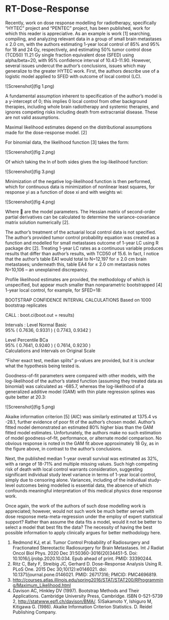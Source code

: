 # RT-Dose-Response

Recently, work on dose response modelling for radiotherapy, specifically “HYTEC” project and “PENTEC” project, has been published, work for which this reader is appreciative.
As an example is work [1] searching, compiling, and analyzing relevant data in a group of small brain metastases ≤ 2.0 cm, with the authors estimating 1-year local control of 85% and 95% for 18 and 24 Gy, respectively, and estimating 50% tumor control dose (TCD50) 11.21 Gy single fraction equivalent dose (SFED) using alpha/beta=20, with 95% confidence interval of 10.43-11.90. 
However, several issues undercut the author’s conclusions, issues which may generalize to the greater HYTEC work. First, the authors describe use of a logistic model applied to SFED with outcome of local control (LC). 

![Screenshot](fig 1.png)


A fundamental assumption inherent to specification of the author’s model is a y-intercept of 0; this implies 0 local control from other background therapies, including whole brain radiotherapy and systemic therapies, and ignores competing risks including death from extracranial disease. These are not valid assumptions.

Maximal likelihood estimates depend on the distributional assumptions made for the dose-response model. [2] 

For binomial data, the likelihood function [3] takes the form:

![Screenshot](fig 2.png)

Of which taking the ln of both sides gives the log-likelihood function:

![Screenshot](fig 3.png)

Minimization of the negative log-likelihood function is then performed, which for continuous data is minimization of nonlinear least squares, for response yi as a function of dose xi and with weights wi:

![Screenshot](fig 4.png)

Where  are the model parameters. The Hessian matrix of second-order partial derivatives can be calculated to determine the variance-covariance matrix solution numerically [2]. 

The author’s treatment of the actuarial local control data is not specified. The author’s provided tumor control probability equation was created as a function and modelled for small metastases outcome of 1-year LC using R package drc [2]. Treating 1-year LC rates as a continuous variable produces results that differ than author’s results, with TCD50 of 15.6. In fact, I notice that the author’s table EA1 would total to N=12,197 for ≤ 2.0 cm brain metastases; underneath this, table EA4 for ≤ 2.0 cm metastasis notes N=10,106 – an unexplained discrepancy.

Profile likelihood estimates are provided, the methodology of which is unspecified, but appear much smaller than nonparametric bootstrapped [4] 1-year local control, for example, for SFED=18: 

BOOTSTRAP CONFIDENCE INTERVAL CALCULATIONS
Based on 1000 bootstrap replicates

CALL : 
boot.ci(boot.out = results)

Intervals : 
Level      Normal              Basic         
95%   ( 0.7636,  0.9331 )   ( 0.7743,  0.9342 )  

Level     Percentile            BCa          
95%   ( 0.7641,  0.9240 )   ( 0.7614,  0.9230 )  
Calculations and Intervals on Original Scale

“Fisher exact test, median splits” p-values are provided, but it is unclear what the hypothesis being tested is.

Goodness-of-fit parameters were compared with other models, with the log-likelihood of the author’s stated function (assuming they treated data as binomial) was calculated as -685.7, whereas the log-likelihood of a generalized additive model (GAM) with thin plate regression splines was quite better at 20.3: 

![Screenshot](fig 5.png)

Akaike information criterion [5] (AIC) was similarly estimated at 1375.4 vs -28.1, further evidence of poor fit of the author’s chosen model.  Author’s fitted model demonstrated an estimated 80% higher bias than the GAM fitted model estimates. Unfortunately, the authors make no such estimation of model goodness-of-fit, performance, or alternate model comparison. No obvious response is noted in the GAM fit above approximately 18 Gy, as in the figure above, in contrast to the author’s conclusions.

Next, the published median 1-year overall survival was estimated as 32%, with a range of 18-71% and multiple missing values. Such high competing risk of death with local control warrants consideration, suggesting significant individual study level variance in terms of 1-year local control, simply due to censoring alone. Variances, including of the individual study-level outcomes being modelled is essential data, the absence of which confounds meaningful interpretation of this medical physics dose response work. 

Once again, the work of the authors of such dose modelling work is appreciated; however, would not such work be much better served with dose response meta-meta-regression under the employ of expert statistical support? Rather than assume the data fits a model, would it not be better to select a model that best fits the data? The necessity of having the best possible information to apply clinically argues for better methodology here.


1) Redmond KJ, et al. Tumor Control Probability of Radiosurgery and Fractionated Stereotactic Radiosurgery for Brain Metastases. Int J Radiat Oncol Biol Phys. 2020 Dec 31:50360-3016(20)34451-5. Doi: 10.1016/j.ijrobp.2020.10.034. Epub ahead of print. PMID: 33390244.
2) Ritz C, Baty F, Streibig JC, Gerhard D. Dose-Response Analysis Using R. PLoS One. 2015 Dec 30;10(12):e0146021. doi: 10.1371/journal.pone.0146021. PMID: 26717316; PMCID: PMC4696819.
3) http://courses.atlas.illinois.edu/spring2016/STAT/STAT200/RProgramming/Maximum_Likelihood.html
4) Davison AC, Hinkley DV (1997). Bootstrap Methods and Their Applications. Cambridge University Press, Cambridge. ISBN 0-521-5739 2, http://statwww.epfl.ch/davison/BMA/.
5)Sakamoto Y, Ishiguro M, Kitigawa G. (1986). Akaike Information Criterion Statistics. D. Reidel Publishing Company.




